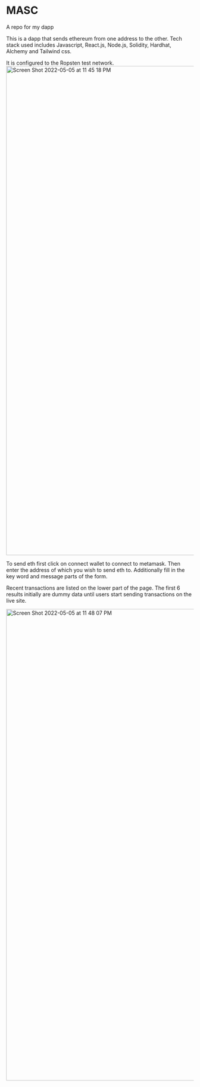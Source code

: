 # MASC
A repo for my dapp


This is a dapp that sends ethereum from one address to the other. Tech stack used includes Javascript, React.js, Node.js, Solidity, Hardhat, Alchemy and Tailwind css.

It is configured to the Ropsten test network.
<img width="1309" alt="Screen Shot 2022-05-05 at 11 45 18 PM" src="https://user-images.githubusercontent.com/47164883/167068656-ba20d792-f6ae-4a9c-bfb2-9d7f1bc80340.png">


To send eth first click on connect wallet to connect to metamask.  Then enter the address of which you wish to send eth to.  Additionally fill in the key word and message parts of the form.

Recent transactions are listed on the lower part of the page.  The first 6 results initially are dummy data until users start sending transactions on the live site.

<img width="1262" alt="Screen Shot 2022-05-05 at 11 48 07 PM" src="https://user-images.githubusercontent.com/47164883/167068936-58f3ebeb-b7f1-42e8-bef6-2d49f9612d7e.png">
